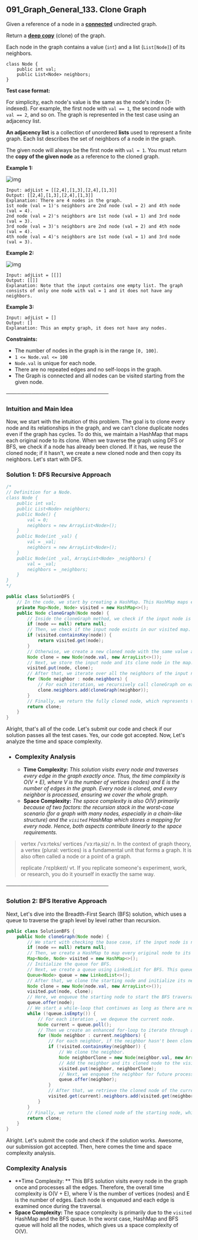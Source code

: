 ## 091_Graph_General_133. Clone Graph

Given a reference of a node in a **[connected](https://en.wikipedia.org/wiki/Connectivity_(graph_theory)#Connected_graph)** undirected graph.

Return a [**deep copy**](https://en.wikipedia.org/wiki/Object_copying#Deep_copy) (clone) of the graph.

Each node in the graph contains a value (`int`) and a list (`List[Node]`) of its neighbors.

```
class Node {
    public int val;
    public List<Node> neighbors;
}
```

 

**Test case format:**

For simplicity, each node's value is the same as the node's index (1-indexed). For example, the first node with `val == 1`, the second node with `val == 2`, and so on. The graph is represented in the test case using an adjacency list.

**An adjacency list** is a collection of unordered **lists** used to represent a finite graph. Each list describes the set of neighbors of a node in the graph.

The given node will always be the first node with `val = 1`. You must return the **copy of the given node** as a reference to the cloned graph.

 

**Example 1:**

![img](https://raw.githubusercontent.com/JedLee6/PublicPicBed/main/uPic/133_clone_graph_question-20250310225237054.png)

```
Input: adjList = [[2,4],[1,3],[2,4],[1,3]]
Output: [[2,4],[1,3],[2,4],[1,3]]
Explanation: There are 4 nodes in the graph.
1st node (val = 1)'s neighbors are 2nd node (val = 2) and 4th node (val = 4).
2nd node (val = 2)'s neighbors are 1st node (val = 1) and 3rd node (val = 3).
3rd node (val = 3)'s neighbors are 2nd node (val = 2) and 4th node (val = 4).
4th node (val = 4)'s neighbors are 1st node (val = 1) and 3rd node (val = 3).
```

**Example 2:**

![img](https://raw.githubusercontent.com/JedLee6/PublicPicBed/main/uPic/graph-20250310225225438.png)

```
Input: adjList = [[]]
Output: [[]]
Explanation: Note that the input contains one empty list. The graph consists of only one node with val = 1 and it does not have any neighbors.
```

**Example 3:**

```
Input: adjList = []
Output: []
Explanation: This an empty graph, it does not have any nodes.
```

 

**Constraints:**

- The number of nodes in the graph is in the range `[0, 100]`.
- `1 <= Node.val <= 100`
- `Node.val` is unique for each node.
- There are no repeated edges and no self-loops in the graph.
- The Graph is connected and all nodes can be visited starting from the given node.



────────────────────────────  
### Intuition and Main Idea

Now, we start with the intuition of this problem. The goal is to clone every node and its relationships in the graph, and we can't clone duplicate nodes even if the graph has cycles. To do this, we maintain a HashMap that maps each original node to its clone. When we traverse the graph using DFS or BFS, we check if a node has already been cloned. If it has, we reuse the cloned node; if it hasn't, we create a new cloned node and then copy its neighbors. Let's start with DFS.

### **Solution 1: DFS Recursive Approach**

```java
/*
// Definition for a Node.
class Node {
    public int val;
    public List<Node> neighbors;
    public Node() {
        val = 0;
        neighbors = new ArrayList<Node>();
    }
    public Node(int _val) {
        val = _val;
        neighbors = new ArrayList<Node>();
    }
    public Node(int _val, ArrayList<Node> _neighbors) {
        val = _val;
        neighbors = _neighbors;
    }
}
*/

public class SolutionDFS {
    // In the code, we start by creating a HashMap. This HashMap maps every original node to its cloned node, ensuring that we do not clone a node more than once. It helps us handle cycles and duplicate references in the graph.
    private Map<Node, Node> visited = new HashMap<>();
    public Node cloneGraph(Node node) {
        // Inside the cloneGraph method, we check if the input node is null, if so we return null as there's nothing to process.
        if (node == null) return null;
        // Then, we check if the input node exists in our visited map. If the input node was already cloned, return the corresponding cloned node from the map to avoid duplicate references.
        if (visited.containsKey(node)) {
            return visited.get(node);
        }
        // Otherwise, we create a new cloned node with the same value as the the input node. We also initialize its neighbors list as empty because we haven’t processed its neighbors yet.
        Node clone = new Node(node.val, new ArrayList<>());
        // Next, we store the input node and its clone node in the map. So when we meet the same node again, we could retrieve its cloned node immediately.
        visited.put(node, clone);
        // After that, we iterate over all the neighbors of the input node.
        for (Node neighbor : node.neighbors) {
            // For each iteration, we recursively call cloneGraph on each neighbor node of the input node to clone it. Then we add the cloned neighbor node into the neighbors list of our cloned node.
            clone.neighbors.add(cloneGraph(neighbor));
        }
        // Finally, we return the fully cloned node, which represents the deep copy of the original graph starting from the given node.
        return clone;
    }
}
```

Alright, that's all of the code. Let's submit our code and check if our solution passes all the test cases. Yes, our code got accepted. Now, Let's analyze the time and space complexity.

- ### **Complexity Analysis**

  - **Time Complexity:**
      *This solution visits every node and traverses every edge in the graph exactly once. Thus, the time complexity is O(V + E), where V is the number of vertices (nodes) and E is the number of edges in the graph. Every node is cloned, and every neighbor is processed, ensuring we cover the whole graph.*
  - **Space Complexity:**
      *The space complexity is also O(V) primarily because of two factors: the recursion stack in the worst-case scenario (for a graph with many nodes, especially in a chain-like structure) and the `visited` HashMap which stores a mapping for every node. Hence, both aspects contribute linearly to the space requirements.*

> vertex /ˈvɜːrteks/ vertices /ˈvɜːrtəˌsiz/ n. In the context of graph theory, a vertex (plural: vertices) is a fundamental unit that forms a graph. It is also often called a node or a point of a graph.
>
> replicate /ˈrɛplɪkeɪt/ vt. If you replicate someone's experiment, work, or research, you do it yourself in exactly the same way.

────────────────────────────  
### **Solution 2: BFS Iterative Approach**

Next, Let's dive into the Breadth-First Search (BFS) solution, which uses a queue to traverse the graph level by level rather than recursion.

```java
public class SolutionBFS {
    public Node cloneGraph(Node node) {
        // We start with checking the base case, if the input node is null, we return null.
        if (node == null) return null;
        // Then, we create a HashMap to map every original node to its cloned node. So if a node has already been cloned, we can quickly retrieve its cloned node from the HashMap to avoid duplicate clone.
        Map<Node, Node> visited = new HashMap<>();
        // Initialize the queue for BFS.
        // Next, we create a queue using LinkedList for BFS. This queue will help us traverse the graph level by level by storing nodes as we meet them.
        Queue<Node> queue = new LinkedList<>();
        // After that, we clone the starting node and initialize its neighbors list as empty, then add it to the visited map.
        Node clone = new Node(node.val, new ArrayList<>());
        visited.put(node, clone);
        // Here, we enqueue the starting node to start the BFS traversal.
        queue.offer(node);
        // We start a while-loop that continues as long as there are nodes in the queue. This ensures we visit every node in the graph.
        while (!queue.isEmpty()) {
            // For each iteration , we dequeue the current node.
            Node current = queue.poll();
            // Then we create an enhanced for-loop to iterate through all the neighbors of the current node.
            for (Node neighbor : current.neighbors) {
                // For each neighbor, if the neighbor hasn't been cloned yet
                if (!visited.containsKey(neighbor)) {
                    // We clone the neighbor.
                    Node neighborClone = new Node(neighbor.val, new ArrayList<>());
                    // Add the neighbor and its cloned node to the visited map to avoid duplicate clone.
                    visited.put(neighbor, neighborClone);
                    // Next, we enqueue the neighbor for future processing.
                    queue.offer(neighbor);
                }
                // After that, we retrieve the cloned node of the current node from the visited map, then add it to its neighbors list. This step is what connects the cloned nodes in the same way as the original graph.
                visited.get(current).neighbors.add(visited.get(neighbor));
            }
        }
		// Finally, we return the cloned node of the starting node, which represents the entire cloned
        return clone;
    }
}
```

Alright. Let's submit the code and check if the solution works. Awesome, our submission got accepted. Then, here comes the time and space complexity analysis.

### Complexity Analysis

- **Time Complexity: ** This BFS solution visits every node in the graph once and processes all the edges. Therefore, the overall time complexity is O(V + E), where V is the number of vertices (nodes) and E is the number of edges. Each node is enqueued and each edge is examined once during the traversal.
- **Space Complexity:** The space complexity is primarily due to the `visited` HashMap and the BFS queue. In the worst case, HashMap and BFS queue will hold all the nodes, which gives us a space complexity of O(V).
